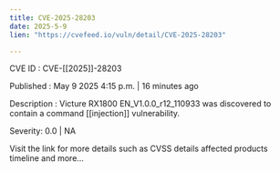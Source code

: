 ```yaml
---
title: CVE-2025-28203
date: 2025-5-9
lien: "https://cvefeed.io/vuln/detail/CVE-2025-28203"

---
```


CVE ID : CVE-[[2025]]-28203

Published :  May 9
2025
4:15 p.m. | 16 minutes ago

Description : Victure RX1800 EN_V1.0.0_r12_110933 was discovered to contain a command [[injection]] vulnerability.

Severity: 0.0 | NA

Visit the link for more details
such as CVSS details
affected products
timeline
and more...
